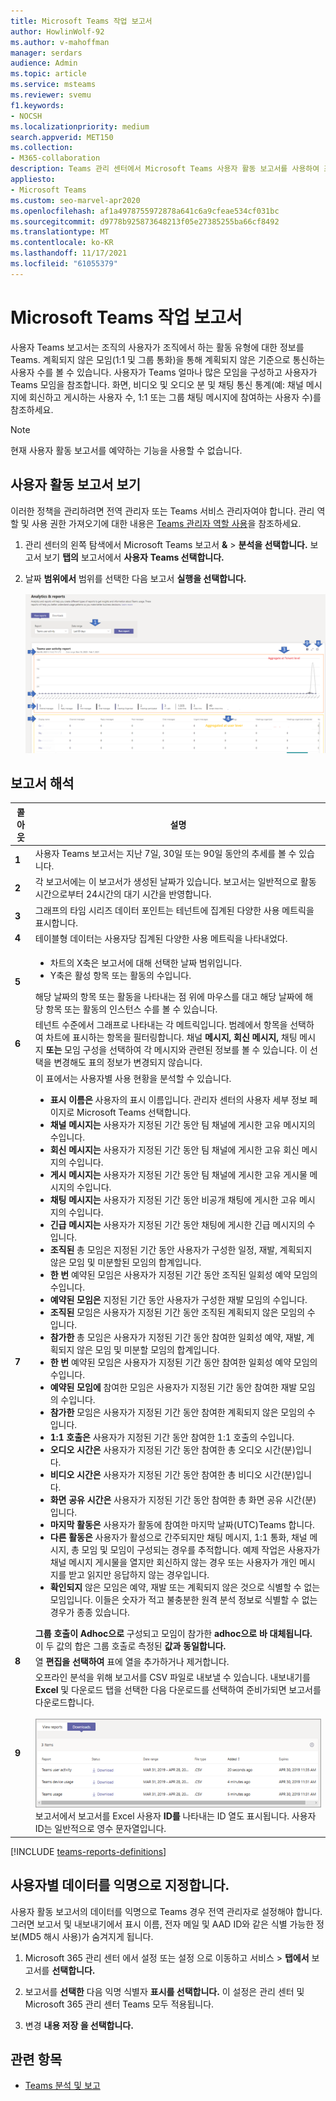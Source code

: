 ```yaml
---
title: Microsoft Teams 작업 보고서
author: HowlinWolf-92
ms.author: v-mahoffman
manager: serdars
audience: Admin
ms.topic: article
ms.service: msteams
ms.reviewer: svemu
f1.keywords:
- NOCSH
ms.localizationpriority: medium
search.appverid: MET150
ms.collection:
- M365-collaboration
description: Teams 관리 센터에서 Microsoft Teams 사용자 활동 보고서를 사용하여 조직의 사용자가 사용자 활동 보고서를 사용하는 방법을 Teams.
appliesto:
- Microsoft Teams
ms.custom: seo-marvel-apr2020
ms.openlocfilehash: af1a4978755972878a641c6a9cfeae534cf031bc
ms.sourcegitcommit: d9778b925873648213f05e27385255ba66cf8492
ms.translationtype: MT
ms.contentlocale: ko-KR
ms.lasthandoff: 11/17/2021
ms.locfileid: "61055379"
---
```

# <a name="microsoft-teams-user-activity-report"></a>Microsoft Teams 작업 보고서

사용자 Teams 보고서는 조직의 사용자가 조직에서 하는 활동 유형에 대한 정보를 Teams. 계획되지 않은 모임(1:1 및 그룹 통화)을 통해 계획되지 않은 기준으로 통신하는 사용자 수를 볼 수 있습니다. 사용자가 Teams 얼마나 많은 모임을 구성하고 사용자가 Teams 모임을 참조합니다. 화면, 비디오 및 오디오 분 및 채팅 통신 통계(예: 채널 메시지에 회신하고 게시하는 사용자 수, 1:1 또는 그룹 채팅 메시지에 참여하는 사용자 수)를 참조하세요.

> [!NOTE]
> 현재 사용자 활동 보고서를 예약하는 기능을 사용할 수 없습니다.

## <a name="view-the-user-activity-report"></a>사용자 활동 보고서 보기

이러한 정책을 관리하려면 전역 관리자 또는 Teams 서비스 관리자여야 합니다. 관리 역할 및 사용 권한 가져오기에 대한 내용은 [Teams 관리자 역할 사용](../using-admin-roles.md)을 참조하세요.

1. 관리 센터의 왼쪽 탐색에서 Microsoft Teams 보고서 **&**  >  **분석을 선택합니다.** 보고서 보기 **탭의** 보고서에서 **사용자** **Teams 선택합니다.**
2. 날짜 **범위에서** 범위를 선택한 다음 보고서 **실행을 선택합니다.**

    ![콜아웃을 Teams 관리 센터의 Teams 사용자 활동 보고서 스크린샷.](../media/teams-reports-user-activity-with-callouts.png "콜아웃이 있는 Teams 관리 센터의 Teams 작업 보고서 스크린샷")

## <a name="interpret-the-report"></a>보고서 해석

| 콜아웃 |설명  |
|--------|-------------|
|**1**   |사용자 Teams 보고서는 지난 7일, 30일 또는 90일 동안의 추세를 볼 수 있습니다. |
|**2**   |각 보고서에는 이 보고서가 생성된 날짜가 있습니다. 보고서는 일반적으로 활동 시간으로부터 24시간의 대기 시간을 반영합니다. |
|**3**   |그래프의 타임 시리즈 데이터 포인트는 테넌트에 집계된 다양한 사용 메트릭을 표시합니다. |
|**4**   |테이블형 데이터는 사용자당 집계된 다양한 사용 메트릭을 나타내었다. |
|**5**   |<ul><li>차트의 X축은 보고서에 대해 선택한 날짜 범위입니다.</li> <li> Y축은 활성 항목 또는 활동의 수입니다.</li> </ul>해당 날짜의 항목 또는 활동을 나타내는 점 위에 마우스를 대고 해당 날짜에 해당 항목 또는 활동의 인스턴스 수를 볼 수 있습니다.|
|**6**   | 테넌트 수준에서 그래프로 나타내는 각 메트릭입니다. 범례에서 항목을 선택하여 차트에 표시하는 항목을 필터링합니다. 채널 **메시지,** **회신 메시지,** 채팅 메시지  **또는** 모임 구성을 선택하여 각 메시지와 관련된 정보를 볼 수 있습니다. 이 선택을 변경해도 표의 정보가 변경되지 않습니다. |
|**7**   |이 표에서는 사용자별 사용 현황을 분석할 수 있습니다.   <ul><li>**표시 이름은** 사용자의 표시 이름입니다. 관리자 센터의 사용자 세부 정보 페이지로 Microsoft Teams 선택합니다.</li><li>**채널 메시지는** 사용자가 지정된 기간 동안 팀 채널에 게시한 고유 메시지의 수입니다.</li><li>**회신 메시지는** 사용자가 지정된 기간 동안 팀 채널에 게시한 고유 회신 메시지의 수입니다.</li> <li>**게시 메시지는** 사용자가 지정된 기간 동안 팀 채널에 게시한 고유 게시물 메시지의 수입니다.</li><li>**채팅 메시지는** 사용자가 지정된 기간 동안 비공개 채팅에 게시한 고유 메시지의 수입니다.</li><li>**긴급 메시지는** 사용자가 지정된 기간 동안 채팅에 게시한 긴급 메시지의 수입니다.</li><li>**조직된** 총 모임은 지정된 기간 동안 사용자가 구성한 일정, 재발, 계획되지 않은 모임 및 미분할된 모임의 합계입니다. <em></em></li><li>**한 번** 예약된 모임은 사용자가 지정된 기간 동안 조직된 일회성 예약 모임의 수입니다.</li><li>**예약된 모임은** 지정된 기간 동안 사용자가 구성한 재발 모임의 수입니다.</li><li>**조직된** 모임은 사용자가 지정된 기간 동안 조직된 계획되지 않은 모임의 수입니다.</li><li>**참가한** 총 모임은 사용자가 지정된 기간 동안 참여한 일회성 예약, <em></em> 재발, 계획되지 않은 모임 및 미분할 모임의 합계입니다.</li><li>**한 번** 예약된 모임은 사용자가 지정된 기간 동안 참여한 일회성 예약 모임의 수입니다.</li><li>**예약된 모임에** 참여한 모임은 사용자가 지정된 기간 동안 참여한 재발 모임의 수입니다.</li><li>**참가한** 모임은 사용자가 지정된 기간 동안 참여한 계획되지 않은 모임의 수입니다.</li><li>**1:1 호출은** 사용자가 지정된 기간 동안 참여한 1:1 호출의 수입니다.</li><li>**오디오 시간은** 사용자가 지정된 기간 동안 참여한 총 오디오 시간(분)입니다.</li><li>**비디오 시간은** 사용자가 지정된 기간 동안 참여한 총 비디오 시간(분)입니다.</li><li>**화면 공유 시간은** 사용자가 지정된 기간 동안 참여한 총 화면 공유 시간(분)입니다.</li>  <li>**마지막 활동은** 사용자가 활동에 참여한 마지막 날짜(UTC)Teams 합니다.</li><li>**다른 활동은** 사용자가 활성으로 간주되지만 채팅 메시지, 1:1 통화, 채널 메시지, 총 모임 및 모임이 구성되는 경우를 추적합니다. 예제 작업은 사용자가 채널 메시지 게시물을 열지만 회신하지 않는 경우 또는 사용자가 개인 메시지를 받고 읽지만 응답하지 않는 경우입니다.</li> <li>**확인되지** 않은 모임은 예약, 재발 또는 계획되지 않은 것으로 식별할 수 없는 모임입니다. 이들은 숫자가 적고 불충분한 원격 분석 정보로 식별할 수 없는 경우가 종종 있습니다.</li> </ul>**그룹 호출이** **Adhoc으로** 구성되고 모임이 참가한 **adhoc으로 바 대체됩니다.** 이 두 값의 합은 그룹 호출로 측정된 **값과 동일합니다.**
|**8**   |열 **편집을 선택하여** 표에 열을 추가하거나 제거합니다. |
|**9**   |오프라인 분석을 위해 보고서를 CSV 파일로 내보낼 수 있습니다. 내보내기를 **Excel** 및 다운로드 탭을  선택한 다음  다운로드를 선택하여 준비가되면 보고서를 다운로드합니다.<br><br>![다운로드할 내보낼 보고서를 보여주는 다운로드 탭의 스크린샷입니다.](../media/teams-reports-export-to-csv.png) <br>보고서에서 보고서를 Excel 사용자 **ID를** 나타내는 ID 열도 표시됩니다. 사용자 ID는 일반적으로 영수 문자열입니다. |

[!INCLUDE [teams-reports-definitions](../includes/teams-reports-definitions.md)]

## <a name="make-the-user-specific-data-anonymous"></a>사용자별 데이터를 익명으로 지정합니다.

사용자 활동 보고서의 데이터를 익명으로 Teams 경우 전역 관리자로 설정해야 합니다. 그러면 보고서 및 내보내기에서 표시 이름, 전자 메일 및 AAD ID와 같은 식별 가능한 정보(MD5 해시 사용)가 숨겨지게 됩니다.

1. Microsoft 365 관리 센터 에서 설정 또는  설정 으로 이동하고 서비스 \> **탭에서** 보고서를 **선택합니다.** 
    
2. 보고서를 **선택한** 다음 익명 식별자 **표시를 선택합니다.** 이 설정은 관리 센터 및 Microsoft 365 관리 센터 Teams 모두 적용됩니다.
  
3. 변경 **내용 저장 을 선택합니다.**

## <a name="related-topics"></a>관련 항목

- [Teams 분석 및 보고](teams-reporting-reference.md)
